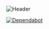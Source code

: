 ![Header](https://mir-s3-cdn-cf.behance.net/project_modules/1400_opt_1/21f92350586481.58d5e6812701c.gif)




[![Dependabot](https://img.shields.io/badge/PROJECT-1-Анализ_бизнес-модели-blue)](https://docs.google.com/spreadsheets/d/1cYhj99MNjyoP1yvqb21XmrqwTQ1HDJ2tHha0ljSbL70/edit#gid=1504646163)
